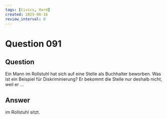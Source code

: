 ```yaml
---
tags: [Civics, Hard]
created: 2025-06-16
review_interval: 0
---
```


# Question 091

## Question

Ein Mann im Rollstuhl hat sich auf eine Stelle als Buchhalter beworben. Was ist ein Beispiel für Diskriminierung? Er bekommt die Stelle nur deshalb nicht, weil er ...

## Answer

im Rollstuhl sitzt.
